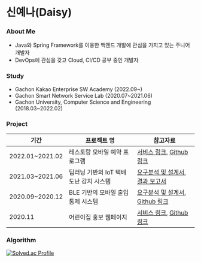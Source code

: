 # 신예나(Daisy)


### About Me
- Java와 Spring Framework를 이용한 백엔드 개발에 관심을 가지고 있는 주니어 개발자
- DevOps에 관심을 갖고 Cloud, CI/CD 공부 중인 개발자

### Study
- Gachon Kakao Enterprise SW Academy (2022.09~)
- Gachon Smart Network Service Lab (2020.07~2021.06)
- Gachon University, Computer Science and Engineering (2018.03~2022.02)



### Project 
|기간|프로젝트 명|참고자료|
|---|---|---|
|2022.01~2021.02|레스토랑 모바일 예약 프로그램|[서비스 링크](http://sushicaptain.com), [Github 링크](https://github.com/shinyena/sushi)|
|2021.03~2021.06|딥러닝 기반의 IoT 택배 도난 감지 시스템|[요구분석 및 설계서](), [결과 보고서]()|
|2020.09~2020.12|BLE 기반의 모바일 출입통제 시스템|[요구분석 및 설계서](), [Github 링크](https://github.com/shinyena/doorlock)|
|2020.11|어린이집 홍보 웹페이지|[서비스 링크](https://pulee1076.netlify.app/), [Github 링크](https://github.com/shinyena/pulee1076)|

### Algorithm
[![Solved.ac Profile](http://mazassumnida.wtf/api/v2/generate_badge?boj=yena5790)](https://solved.ac/yena5790)